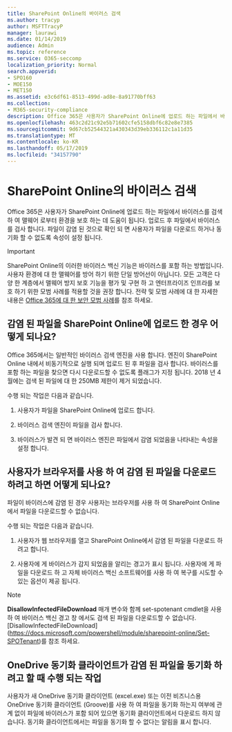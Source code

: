 ```yaml
---
title: SharePoint Online의 바이러스 검색
ms.author: tracyp
author: MSFTTracyP
manager: laurawi
ms.date: 01/14/2019
audience: Admin
ms.topic: reference
ms.service: O365-seccomp
localization_priority: Normal
search.appverid:
- SPO160
- MOE150
- MET150
ms.assetid: e3c6df61-8513-499d-ad8e-8a91770bff63
ms.collection:
- M365-security-compliance
description: Office 365은 사용자가 SharePoint Online에 업로드 하는 파일에서 바이러스를 검색 하 여 맬웨어 로부터 환경을 보호 하는 데 도움이 됩니다. 업로드 후 파일에서 바이러스를 검사 합니다. 파일이 감염 된 것으로 확인 되 면 사용자가 파일을 다운로드 하거나 동기화 할 수 없도록 속성이 설정 됩니다.
ms.openlocfilehash: 463c2d21c92e5b71602cfe5158dbf6c82e8e7385
ms.sourcegitcommit: 9d67cb52544321a430343d39eb336112c1a11d35
ms.translationtype: MT
ms.contentlocale: ko-KR
ms.lasthandoff: 05/17/2019
ms.locfileid: "34157790"
---
```

# <a name="virus-detection-in-sharepoint-online"></a>SharePoint Online의 바이러스 검색

Office 365은 사용자가 SharePoint Online에 업로드 하는 파일에서 바이러스를 검색 하 여 맬웨어 로부터 환경을 보호 하는 데 도움이 됩니다. 업로드 후 파일에서 바이러스를 검사 합니다. 파일이 감염 된 것으로 확인 되 면 사용자가 파일을 다운로드 하거나 동기화 할 수 없도록 속성이 설정 됩니다.
  
> [!IMPORTANT]
> SharePoint Online의 이러한 바이러스 백신 기능은 바이러스를 포함 하는 방법입니다. 사용자 환경에 대 한 맬웨어를 방어 하기 위한 단일 방어선이 아닙니다. 모든 고객은 다양 한 계층에서 맬웨어 방지 보호 기능을 평가 및 구현 하 고 엔터프라이즈 인프라를 보호 하기 위한 모범 사례를 적용할 것을 권장 합니다. 전략 및 모범 사례에 대 한 자세한 내용은 [Office 365에 대 한 보안 모범 사례](security-best-practices.md)를 참조 하세요. 
  
## <a name="what-happens-when-an-infected-file-is-uploaded-to-sharepoint-online"></a>감염 된 파일을 SharePoint Online에 업로드 한 경우 어떻게 되나요?

Office 365에서는 일반적인 바이러스 검색 엔진을 사용 합니다. 엔진이 SharePoint Online 내에서 비동기적으로 실행 되며 업로드 된 후 파일을 검사 합니다. 바이러스를 포함 하는 파일을 찾으면 다시 다운로드할 수 없도록 플래그가 지정 됩니다. 2018 년 4 월에는 검색 된 파일에 대 한 250MB 제한이 제거 되었습니다.
  
수행 되는 작업은 다음과 같습니다.
  
1. 사용자가 파일을 SharePoint Online에 업로드 합니다.
    
2. 바이러스 검색 엔진이 파일을 검사 합니다.
    
3. 바이러스가 발견 되 면 바이러스 엔진은 파일에서 감염 되었음을 나타내는 속성을 설정 합니다.
    
## <a name="what-happens-when-a-user-tries-to-download-an-infected-file-by-using-the-browser"></a>사용자가 브라우저를 사용 하 여 감염 된 파일을 다운로드 하려고 하면 어떻게 되나요?

파일이 바이러스에 감염 된 경우 사용자는 브라우저를 사용 하 여 SharePoint Online에서 파일을 다운로드할 수 없습니다.
  
수행 되는 작업은 다음과 같습니다.
  
1. 사용자가 웹 브라우저를 열고 SharePoint Online에서 감염 된 파일을 다운로드 하려고 합니다.
    
2. 사용자에 게 바이러스가 감지 되었음을 알리는 경고가 표시 됩니다. 사용자에 게 파일을 다운로드 하 고 자체 바이러스 백신 소프트웨어를 사용 하 여 복구를 시도할 수 있는 옵션이 제공 됩니다.

> [!NOTE]
> **DisallowInfectedFileDownload** 매개 변수와 함께 set-spotenant cmdlet을 사용 하 여 바이러스 백신 경고 창 에서도 검색 된 파일을 다운로드할 수 없습니다. [DisallowInfectedFileDownload] (https://docs.microsoft.com/powershell/module/sharepoint-online/Set-SPOTenant)를 참조 하세요.
    
## <a name="what-happens-when-the-onedrive-sync-client-tries-to-sync-an-infected-file"></a>OneDrive 동기화 클라이언트가 감염 된 파일을 동기화 하려고 할 때 수행 되는 작업

사용자가 새 OneDrive 동기화 클라이언트 (excel.exe) 또는 이전 비즈니스용 OneDrive 동기화 클라이언트 (Groove)를 사용 하 여 파일을 동기화 하는지 여부에 관계 없이 파일에 바이러스가 포함 되어 있으면 동기화 클라이언트에서 다운로드 하지 않습니다. 동기화 클라이언트에서는 파일을 동기화 할 수 없다는 알림을 표시 합니다.
  

